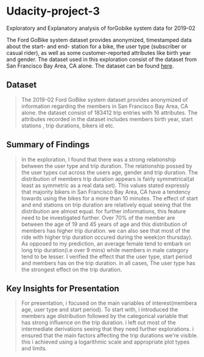 # Udacity-project-3
Exploratory and Explanatory analysis of forGobike system data for 2019-02 


The Ford GoBike system dataset provides anonymized, timestamped data about the start- and end- station for a bike, the user type (subscriber or casual rider), as well as some customer-reported attributes like birth year and gender.
The dataset used in this exploration consist of the dataset from San Francisco Bay Area, CA alone. The dataset can be found [here](https://video.udacity-data.com/topher/2020/October/5f91cf38_201902-fordgobike-tripdata/201902-fordgobike-tripdata.csv).

## Dataset

> The 2019-02 Ford GoBike system dataset provides anonymized of information regarding the members in San Francisco Bay Area, CA alone. the dataset consist of 183412 trip entries with 16 attributes. The attributes recorded in the dataset includes members birth year, start stations , trip durations, bikers id etc.



## Summary of Findings

> In the exploration, I found that there was a strong relationship between the user type and trip duration. The relationship possed by the user types cut across the users age, gender and trip duration. The distribution of members trip duration appears is fairly symmetrical(at least as symmetric as a real data set). This values stated expressly that majority bikers in San Francisco Bay Area, CA have a tendency towards using the bikes for a more than 10 minutes. The effect of start and end stations on trip duration are relatively equal seeing that the distribution are almost equal. for further informations, this feature need to be investigated further.
Over 70% of the member are between the age of 19 and 45 years of age and this distribution of members has higher trip duration. we can also see that most of the ride with higher trip duration occured during the week(on thursday). As opposed to my prediction, an average female tend to embark on long trip duration(i.e over 9 mins) while members in male category tend to be lesser.
I verified the effect that the user type, start period and members has on the trip duration. in all cases, The user type has the strongest effect on the trip duration.


## Key Insights for Presentation

> For presentation, i focused on the main variables of interest(membera age, user type and start period). To start with, i introduced the members age distribution followed by the categorical variable that has strong influence on the trip duration. i left out  most of the intermediate derivations seeing that they need further explorations. i ensured that the main factors affecting the trip durations we're visible. this i achieved using a logarithmic scale and appropriate plot types and limits.
